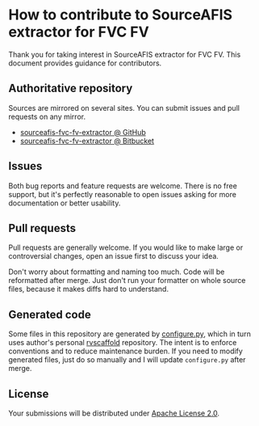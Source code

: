 <!--- Generated by scripts/configure.py --->
# How to contribute to SourceAFIS extractor for FVC FV

Thank you for taking interest in SourceAFIS extractor for FVC FV. This document provides guidance for contributors.

## Authoritative repository

Sources are mirrored on several sites. You can submit issues and pull requests on any mirror.

* [sourceafis-fvc-fv-extractor @ GitHub](https://github.com/robertvazan/sourceafis-fvc-fv-extractor)
* [sourceafis-fvc-fv-extractor @ Bitbucket](https://bitbucket.org/robertvazan/sourceafis-fvc-fv-extractor)

## Issues

Both bug reports and feature requests are welcome. There is no free support,
but it's perfectly reasonable to open issues asking for more documentation or better usability.

## Pull requests

Pull requests are generally welcome.
If you would like to make large or controversial changes, open an issue first to discuss your idea.

Don't worry about formatting and naming too much. Code will be reformatted after merge.
Just don't run your formatter on whole source files, because it makes diffs hard to understand.

## Generated code

Some files in this repository are generated by [configure.py](scripts/configure.py),
which in turn uses author's personal [rvscaffold](https://github.com/robertvazan/rvscaffold) repository.
The intent is to enforce conventions and to reduce maintenance burden.
If you need to modify generated files, just do so manually and I will update `configure.py` after merge.

## License

Your submissions will be distributed under [Apache License 2.0](LICENSE).
